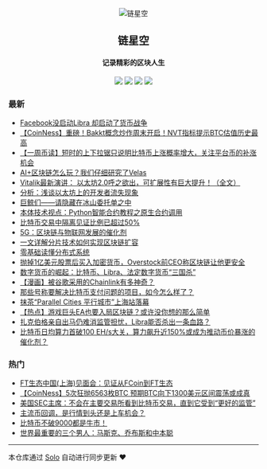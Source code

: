 <p align="center"><img alt="链星空" src="https://static.b3log.org/images/brand/solo-32.png"></p><h2 align="center">
链星空
</h2>

<h4 align="center">记录精彩的区块人生</h4>
<p align="center"><a title="链星空" target="_blank" href="https://github.com/icaurs/solo-blog"><img src="https://img.shields.io/github/last-commit/icaurs/solo-blog.svg?style=flat-square&color=FF9900"></a>
<a title="GitHub repo size in bytes" target="_blank" href="https://github.com/icaurs/solo-blog"><img src="https://img.shields.io/github/repo-size/icaurs/solo-blog.svg?style=flat-square"></a>
<a title="Solo Version" target="_blank" href="https://github.com/b3log/solo/releases"><img src="https://img.shields.io/badge/solo-3.6.5-f1e05a.svg?style=flat-square&color=blueviolet"></a>
<a title="Hits" target="_blank" href="https://github.com/b3log/hits"><img src="https://hits.b3log.org/icaurs/solo-blog.svg"></a></p>

### 最新

* [Facebook没启动Libra 却启动了货币战争](https://btstar.xyz/solo/articles/2019/09/20/1568990752866.html)
* [【CoinNess】重磅！Bakkt概念炒作周末开启！NVT指标提示BTC估值历史最高](https://btstar.xyz/solo/articles/2019/09/20/1568990397835.html)
* [【一周币读】短时的上下拉锯只说明比特币上涨概率增大，关注平台币的补涨机会](https://btstar.xyz/solo/articles/2019/09/20/1568990342739.html)
* [AI+区块链怎么玩？我们仔细研究了Velas](https://btstar.xyz/solo/articles/2019/09/20/1568964956495.html)
* [Vitalik最新演讲： 以太坊2.0呼之欲出，可扩展性有巨大提升！（全文）](https://btstar.xyz/solo/articles/2019/09/20/1568964768265.html)
* [分析：浅谈以太坊上的开发者流失现象](https://btstar.xyz/solo/articles/2019/09/20/1568964147348.html)
* [巨鲸们——请隐藏在冰山委托单之中](https://btstar.xyz/solo/articles/2019/09/20/1568964043437.html)
* [本体技术视点：Python智能合约教程之原生合约调用](https://btstar.xyz/solo/articles/2019/09/20/1568963048638.html)
* [比特币交易中隔离见证比例已超过50%](https://btstar.xyz/solo/articles/2019/09/20/1568962948667.html)
* [5G：区块链与物联网发展的催化剂](https://btstar.xyz/solo/articles/2019/09/20/1568962861817.html)
* [一文详解分片技术如何实现区块链扩容](https://btstar.xyz/solo/articles/2019/09/20/1568960518906.html)
* [零基础读懂分布式系统](https://btstar.xyz/solo/articles/2019/09/20/1568960371036.html)
* [抛掉1亿美元股票后买入加密货币，Overstock前CEO称区块链让他更安全](https://btstar.xyz/solo/articles/2019/09/20/1568960066293.html)
* [数字货币的崛起：比特币、Libra、法定数字货币“三国杀”](https://btstar.xyz/solo/articles/2019/09/20/1568959800977.html)
* [【漫画】被谷歌采用的Chainlink有多神奇？](https://btstar.xyz/solo/articles/2019/09/20/1568959402917.html)
* [那些号称要解决比特币支付问题的项目，如今怎么样了？](https://btstar.xyz/solo/articles/2019/09/20/1568954025874.html)
* [抹茶“Parallel Cities 平行城市”上海站落幕](https://btstar.xyz/solo/articles/2019/09/20/1568952586110.html)
* [【热点】游戏巨头EA也要入局区块链？或许没你想的那么简单](https://btstar.xyz/solo/articles/2019/09/20/1568952430823.html)
* [扎克伯格亲自出马仍难消监管担忧，Libra能否杀出一条血路？](https://btstar.xyz/solo/articles/2019/09/20/1568952339760.html)
* [比特币日均算力首破100 EH/s大关，算力飙升近150%或成为推动币价暴涨的催化剂？](https://btstar.xyz/solo/articles/2019/09/20/1568951650452.html)

### 热门

* [FT生态中国(上海)见面会：见证从FCoin到FT生态](https://btstar.xyz/solo/articles/2019/09/19/1568905321872.html)
* [【CoinNess】5次狂抛6563枚BTC 预期BTC向下1300美元区间震荡或成真](https://btstar.xyz/solo/articles/2019/09/19/1568904510723.html)
* [美国SEC主席：不会在主要交易所看到比特币交易，直到它受到“更好的监管”](https://btstar.xyz/solo/articles/2019/09/19/1568904764614.html)
* [主流币回调，是行情到头还是上车机会？](https://btstar.xyz/solo/articles/2019/09/19/1568905129190.html)
* [比特币不破9000都是牛市！](https://btstar.xyz/solo/articles/2019/09/20/1568947666807.html)
* [世界最重要的三个男人：马斯克、乔布斯和中本聪](https://btstar.xyz/solo/articles/2019/09/20/1568947543387.html)



---

本仓库通过 [Solo](https://github.com/b3log/solo) 自动进行同步更新 ❤️ 